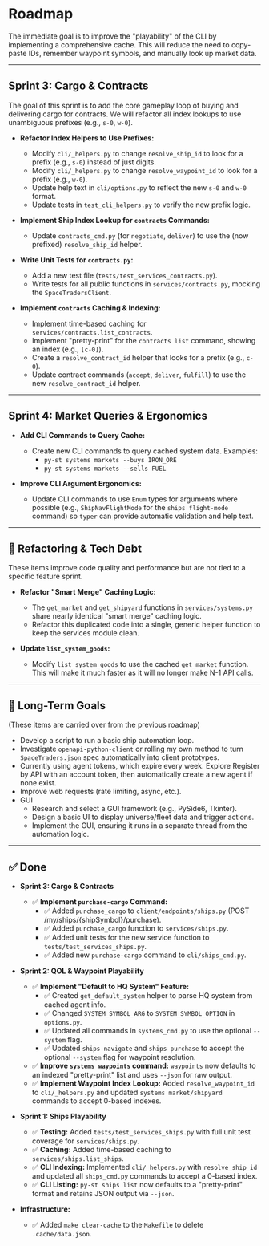 # Roadmap

The immediate goal is to improve the "playability" of the CLI by implementing a comprehensive cache. This will reduce the need to copy-paste IDs, remember waypoint symbols, and manually look up market data.

---

## Sprint 3: Cargo & Contracts

The goal of this sprint is to add the core gameplay loop of buying and delivering cargo for contracts. We will refactor all index lookups to use unambiguous prefixes (e.g., `s-0`, `w-0`).

* **Refactor Index Helpers to Use Prefixes:**
    * Modify `cli/_helpers.py` to change `resolve_ship_id` to look for a prefix (e.g., `s-0`) instead of just digits.
    * Modify `cli/_helpers.py` to change `resolve_waypoint_id` to look for a prefix (e.g., `w-0`).
    * Update help text in `cli/options.py` to reflect the new `s-0` and `w-0` format.
    * Update tests in `test_cli_helpers.py` to verify the new prefix logic.

* **Implement Ship Index Lookup for `contracts` Commands:**
    * Update `contracts_cmd.py` (for `negotiate`, `deliver`) to use the (now prefixed) `resolve_ship_id` helper.

* **Write Unit Tests for `contracts.py`:**
    * Add a new test file (`tests/test_services_contracts.py`).
    * Write tests for all public functions in `services/contracts.py`, mocking the `SpaceTradersClient`.

* **Implement `contracts` Caching & Indexing:**
    * Implement time-based caching for `services/contracts.list_contracts`.
    * Implement "pretty-print" for the `contracts list` command, showing an index (e.g., `[c-0]`).
    * Create a `resolve_contract_id` helper that looks for a prefix (e.g., `c-0`).
    * Update contract commands (`accept`, `deliver`, `fulfill`) to use the new `resolve_contract_id` helper.

---

## Sprint 4: Market Queries & Ergonomics

* **Add CLI Commands to Query Cache:**
    * Create new CLI commands to query cached system data. Examples:
        * `py-st systems markets --buys IRON_ORE`
        * `py-st systems markets --sells FUEL`

* **Improve CLI Argument Ergonomics:**
    * Update CLI commands to use `Enum` types for arguments where possible (e.g., `ShipNavFlightMode` for the `ships flight-mode` command) so `typer` can provide automatic validation and help text.

---

## 🧹 Refactoring & Tech Debt

These items improve code quality and performance but are not tied to a specific feature sprint.

* **Refactor "Smart Merge" Caching Logic:**
    * The `get_market` and `get_shipyard` functions in `services/systems.py` share nearly identical "smart merge" caching logic.
    * Refactor this duplicated code into a single, generic helper function to keep the services module clean.

* **Update `list_system_goods`:**
    * Modify `list_system_goods` to use the cached `get_market` function. This will make it much faster as it will no longer make N-1 API calls.

---

## 🔭 Long-Term Goals

(These items are carried over from the previous roadmap)

* Develop a script to run a basic ship automation loop.
* Investigate `openapi-python-client` or rolling my own method to turn `SpaceTraders.json` spec automatically into client prototypes.
* Currently using agent tokens, which expire every week. Explore Register by API with an account token, then automatically create a new agent if none exist.
* Improve web requests (rate limiting, async, etc.).
* GUI
    * Research and select a GUI framework (e.g., PySide6, Tkinter).
    * Design a basic UI to display universe/fleet data and trigger actions.
    * Implement the GUI, ensuring it runs in a separate thread from the automation logic.
 
---

## ✅ Done

* **Sprint 3: Cargo & Contracts**
    * ✅ **Implement `purchase-cargo` Command:**
        * ✅ Added `purchase_cargo` to `client/endpoints/ships.py` (POST /my/ships/{shipSymbol}/purchase).
        * ✅ Added `purchase_cargo` function to `services/ships.py`.
        * ✅ Added unit tests for the new service function to `tests/test_services_ships.py`.
        * ✅ Added new `purchase-cargo` command to `cli/ships_cmd.py`.

* **Sprint 2: QOL & Waypoint Playability**
    * ✅ **Implement "Default to HQ System" Feature:**
        * ✅ Created `get_default_system` helper to parse HQ system from cached agent info.
        * ✅ Changed `SYSTEM_SYMBOL_ARG` to `SYSTEM_SYMBOL_OPTION` in `options.py`.
        * ✅ Updated all commands in `systems_cmd.py` to use the optional `--system` flag.
        * ✅ Updated `ships navigate` and `ships purchase` to accept the optional `--system` flag for waypoint resolution.
    * ✅ **Improve `systems waypoints` command:** `waypoints` now defaults to an indexed "pretty-print" list and uses `--json` for raw output.
    * ✅ **Implement Waypoint Index Lookup:** Added `resolve_waypoint_id` to `cli/_helpers.py` and updated `systems market/shipyard` commands to accept 0-based indexes.

* **Sprint 1: Ships Playability**
    * ✅ **Testing:** Added `tests/test_services_ships.py` with full unit test coverage for `services/ships.py`.
    * ✅ **Caching:** Added time-based caching to `services/ships.list_ships`.
    * ✅ **CLI Indexing:** Implemented `cli/_helpers.py` with `resolve_ship_id` and updated all `ships_cmd.py` commands to accept a 0-based index.
    * ✅ **CLI Listing:** `py-st ships list` now defaults to a "pretty-print" format and retains JSON output via `--json`.

* **Infrastructure:**
    * ✅ Added `make clear-cache` to the `Makefile` to delete `.cache/data.json`.
